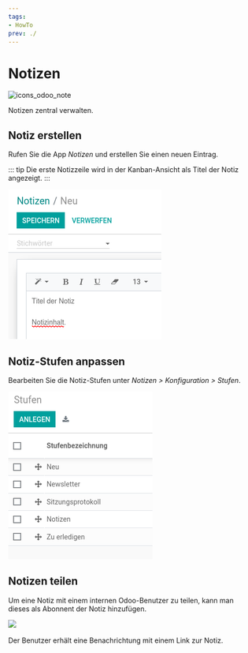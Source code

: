 ```yaml
---
tags:
- HowTo
prev: ./
---
```

# Notizen
![icons_odoo_note](assets/icons_odoo_note.png)

Notizen zentral verwalten.

## Notiz erstellen

Rufen Sie die App *Notizen* und erstellen Sie einen neuen Eintrag.

::: tip
Die erste Notizzeile wird in der Kanban-Ansicht als Titel der Notiz angezeigt.
:::

![](assets/Notizen%20erstellen.png)


## Notiz-Stufen anpassen

Bearbeiten Sie die Notiz-Stufen unter *Notizen > Konfiguration > Stufen*.

![](assets/Notizen%20Stufen.png)

## Notizen teilen

Um eine Notiz mit einem internen Odoo-Benutzer zu teilen, kann man dieses als Abonnent der Notiz hinzufügen.

![](assets/Notizen%20Abonnenten%20hinzuf%C3%BCgen.png)

Der Benutzer erhält eine Benachrichtung mit einem Link zur Notiz.